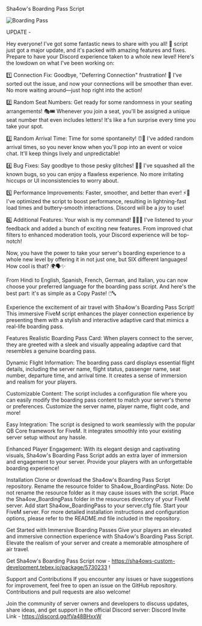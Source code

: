 Sha4ow's Boarding Pass Script

<img src="(https://cdn.discordapp.com/attachments/1001745761987461190/1116728743604518983/image.png)" alt="Boarding Pass">

UPDATE - 

Hey everyone! I've got some fantastic news to share with you all! 🎉 script just got a major update, and it's packed with amazing features and fixes. Prepare to have your Discord experience taken to a whole new level! Here's the lowdown on what I've been working on:

1️⃣ Connection Fix: Goodbye, "Deferring Connection" frustration! 👋 I've sorted out the issue, and now your connections will be smoother than ever. No more waiting around—just hop right into the action!

2️⃣ Random Seat Numbers: Get ready for some randomness in your seating arrangements! 🎭🎟️ Whenever you join a seat, you'll be assigned a unique seat number that even includes letters! It's like a fun surprise every time you take your spot.

3️⃣ Random Arrival Time: Time for some spontaneity! ⏰🎉 I've added random arrival times, so you never know when you'll pop into an event or voice chat. It'll keep things lively and unpredictable!

4️⃣ Bug Fixes: Say goodbye to those pesky glitches! 🐛✨ I've squashed all the known bugs, so you can enjoy a flawless experience. No more irritating hiccups or UI inconsistencies to worry about.

5️⃣ Performance Improvements: Faster, smoother, and better than ever! ⚡💪 I've optimized the script to boost performance, resulting in lightning-fast load times and buttery-smooth interactions. Discord will be a joy to use!

6️⃣ Additional Features: Your wish is my command! 🧞‍♂️✨ I've listened to your feedback and added a bunch of exciting new features. From improved chat filters to enhanced moderation tools, your Discord experience will be top-notch!

Now, you have the power to take your server's boarding experience to a whole new level by offering it in not just one, but SIX different languages! How cool is that? 🌍🗣️✨

From Hindi to English, Spanish, French, German, and Italian, you can now choose your preferred language for the boarding pass script. And here's the best part: it's as simple as a Copy Paste! 🖱️🔤

Experience the excitement of air travel with Sha4ow's Boarding Pass Script! This immersive FiveM script enhances the player connection experience by presenting them with a stylish and interactive adaptive card that mimics a real-life boarding pass.

Features
Realistic Boarding Pass Card: When players connect to the server, they are greeted with a sleek and visually appealing adaptive card that resembles a genuine boarding pass.

Dynamic Flight Information: The boarding pass card displays essential flight details, including the server name, flight status, passenger name, seat number, departure time, and arrival time. It creates a sense of immersion and realism for your players.

Customizable Content: The script includes a configuration file where you can easily modify the boarding pass content to match your server's theme or preferences. Customize the server name, player name, flight code, and more!

Easy Integration: The script is designed to work seamlessly with the popular QB Core framework for FiveM. It integrates smoothly into your existing server setup without any hassle.

Enhanced Player Engagement: With its elegant design and captivating visuals, Sha4ow's Boarding Pass Script adds an extra layer of immersion and engagement to your server. Provide your players with an unforgettable boarding experience!

Installation
Clone or download the Sha4ow's Boarding Pass Script repository.
Rename the resource folder to Sha4ow_BoardingPass. Note: Do not rename the resource folder as it may cause issues with the script.
Place the Sha4ow_BoardingPass folder in the resources directory of your FiveM server.
Add start Sha4ow_BoardingPass to your server.cfg file.
Start your FiveM server.
For more detailed installation instructions and configuration options, please refer to the README.md file included in the repository.

Get Started with Immersive Boarding Passes
Give your players an elevated and immersive connection experience with Sha4ow's Boarding Pass Script. Elevate the realism of your server and create a memorable atmosphere of air travel.

Get Sha4ow's Boarding Pass Script now - https://sha4ows-custom-development.tebex.io/package/5730233 !

Support and Contributions
If you encounter any issues or have suggestions for improvement, feel free to open an issue on the GitHub repository. Contributions and pull requests are also welcome!

Join the community of server owners and developers to discuss updates, share ideas, and get support in the official Discord server: Discord Invite Link - https://discord.gg/fVa48BHxxW
